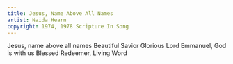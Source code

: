```yaml
---
title: Jesus, Name Above All Names
artist: Naida Hearn
copyright: 1974, 1978 Scripture In Song
---
```


Jesus, name above all names
Beautiful Savior
Glorious Lord
Emmanuel, God is with us
Blessed Redeemer, Living Word